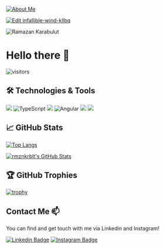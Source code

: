 <a href="https://codesandbox.io/s/infallible-wind-kllbq">![About Me](https://codesandbox.io/static/img/play-codesandbox.svg)</a>

[![Edit infallible-wind-kllbq]()](https://codesandbox.io/s/infallible-wind-kllbq?fontsize=14&hidenavigation=1&theme=dark)

![Ramazan Karabulut](https://user-images.githubusercontent.com/32045100/109295491-e5496f80-783f-11eb-89d0-a3ee466bf44c.png)

# Hello there 👋

![visitors](https://visitor-badge.laobi.icu/badge?page_id=rmznkrblt.rmznkrblt)

## 🛠 Technologies & Tools 

<img src="https://img.shields.io/badge/C%23-239120?style=for-the-badge&logo=c-sharp&logoColor=white"></img>
<img alt="TypeScript" src="https://img.shields.io/badge/typescript%20-%23007ACC.svg?&style=for-the-badge&logo=typescript&logoColor=white"/>
<img src="https://img.shields.io/badge/.NET-5C2D91?style=for-the-badge&logo=.net&logoColor=white"></img>
<img alt="Angular" src="https://img.shields.io/badge/angular%20-%23DD0031.svg?&style=for-the-badge&logo=angular&logoColor=white"/>
<img src="https://img.shields.io/badge/Microsoft_SQL_Server-CC2927?style=for-the-badge&logo=microsoft-sql-server&logoColor=white"></img>
<img src="https://img.shields.io/badge/Windows-0078D6?style=for-the-badge&logo=windows&logoColor=white"></img>

## &#x1f4c8; GitHub Stats

[![Top Langs](https://github-readme-stats.vercel.app/api/top-langs/?username=rmznkrblt&layout=compact)](https://github.com/anuraghazra/github-readme-stats)

<a href="https://github.com/rmznkrblt/rmznkrblt">
  <img align="center" src="https://github-readme-stats.vercel.app/api?username=rmznkrblt&show_icons=true&line_height=27&count_private=true&title_color=6aa6f8&text_color=8a919a&icon_color=6aa6f8&bg_color=0e1116" alt="rmznkrblt's GitHub Stats" />
</a>

## 🏆 GitHub Trophies

[![trophy](https://github-profile-trophy.vercel.app/?username=rmznkrblt&theme=nord&column=7)](https://github.com/ryo-ma/github-profile-trophy)
## Contact Me 📫

You can find and get touch with me via Linkedin and Instagram!

[![Linkedin Badge](https://img.shields.io/badge/RAMAZAN_KARABULUT-follow%20on%20linkedin-blue?style=for-the-badge&logo=linkedin)](https://www.linkedin.com/in/ramazankarabulut/)
[![Instagram Badge](https://img.shields.io/badge/RAMAZAN_KARABULUT-follow%20on%20instagram-blue?style=for-the-badge&logo=instagram)](https://www.instagram.com/rmznnkrblt/)
